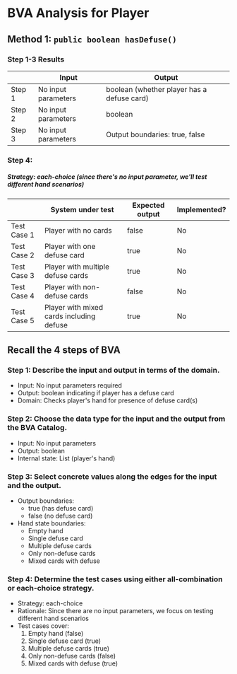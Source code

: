 # BVA Analysis for Player

## Method 1: `public boolean hasDefuse()`

### Step 1-3 Results

|        | Input               | Output                                     |
| ------ | ------------------- | ------------------------------------------ |
| Step 1 | No input parameters | boolean (whether player has a defuse card) |
| Step 2 | No input parameters | boolean                                    |
| Step 3 | No input parameters | Output boundaries: true, false             |

### Step 4:

##### Strategy: each-choice (since there's no input parameter, we'll test different hand scenarios)

|             | System under test                        | Expected output | Implemented? |
| ----------- | ---------------------------------------- | --------------- | ------------ |
| Test Case 1 | Player with no cards                     | false           | No           |
| Test Case 2 | Player with one defuse card              | true            | No           |
| Test Case 3 | Player with multiple defuse cards        | true            | No           |
| Test Case 4 | Player with non-defuse cards             | false           | No           |
| Test Case 5 | Player with mixed cards including defuse | true            | No           |

## Recall the 4 steps of BVA

### Step 1: Describe the input and output in terms of the domain.

- Input: No input parameters required
- Output: boolean indicating if player has a defuse card
- Domain: Checks player's hand for presence of defuse card(s)

### Step 2: Choose the data type for the input and the output from the BVA Catalog.

- Input: No input parameters
- Output: boolean
- Internal state: List<Card> (player's hand)

### Step 3: Select concrete values along the edges for the input and the output.

- Output boundaries:
  - true (has defuse card)
  - false (no defuse card)
- Hand state boundaries:
  - Empty hand
  - Single defuse card
  - Multiple defuse cards
  - Only non-defuse cards
  - Mixed cards with defuse

### Step 4: Determine the test cases using either all-combination or each-choice strategy.

- Strategy: each-choice
- Rationale: Since there are no input parameters, we focus on testing different hand scenarios
- Test cases cover:
  1. Empty hand (false)
  2. Single defuse card (true)
  3. Multiple defuse cards (true)
  4. Only non-defuse cards (false)
  5. Mixed cards with defuse (true)
